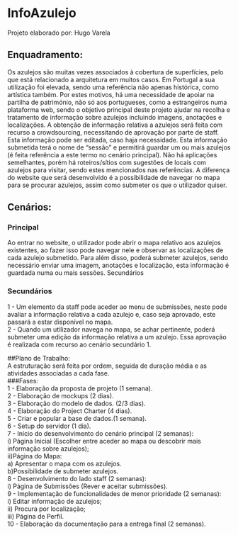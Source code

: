# InfoAzulejo
Projeto elaborado por: Hugo Varela

## Enquadramento:
Os azulejos são muitas vezes associados à cobertura de superfícies, pelo que está relacionado a arquitetura em muitos casos. Em Portugal a sua utilização foi elevada, sendo uma referência não apenas histórica, como artística também. Por estes motivos, há uma necessidade de apoiar na partilha de património, não só aos portugueses, como a estrangeiros numa plataforma web, sendo o objetivo principal deste projeto ajudar na recolha e tratamento de informação sobre azulejos incluindo imagens, anotações e localizações.
A obtenção de informação relativa a azulejos será feita com recurso a crowdsourcing, necessitando de aprovação por parte de staff. Esta informação pode ser editada, caso haja necessidade. Esta informação submetida terá o nome de “sessão” e permitirá guardar um ou mais azulejos (é feita referência a este termo no cenário principal).
Não há aplicações semelhantes, porém há roteiros/sítios com sugestões de locais com azulejos para visitar, sendo estes mencionados nas referências. A diferença do website que será desenvolvido é a possibilidade de navegar no mapa para se procurar azulejos, assim como submeter os que o utilizador quiser.


## Cenários:
### Principal
   Ao entrar no website, o utilizador pode abrir o mapa relativo aos azulejos existentes, ao fazer isso pode navegar nele e observar as localizações de cada azulejo submetido. Para além disso, poderá submeter azulejos, sendo necessário enviar uma imagem, anotações e localização, esta informação é guardada numa ou mais sessões.
Secundários
### Secundários   
   1 - Um elemento da staff pode aceder ao menu de submissões, neste pode avaliar a informação relativa a cada azulejo e, caso seja aprovado, este passará a estar disponível no mapa.<br/>
   2 - Quando um utilizador navega no mapa, se achar pertinente, poderá submeter uma edição da informação relativa a um azulejo. Essa aprovação é realizada com recurso ao cenário secundário 1.


##Plano de Trabalho:<br/>
A estruturação será feita por ordem, seguida de duração média e as atividades associadas a cada fase.<br/>
###Fases:<br/>
1 - Elaboração da proposta de projeto (1 semana).<br/>
2 - Elaboração de mockups (2 dias).<br/>
3 - Elaboração do modelo de dados. (2/3 dias).<br/>
4 - Elaboração do Project Charter (4 dias).<br/>
5 - Criar e popular a base de dados.(1 semana).<br/>
6 - Setup do servidor (1 dia).<br/>
7 - Início do desenvolvimento do cenário principal (2 semanas):<br/>
    i) Página Inicial (Escolher entre aceder ao mapa ou descobrir mais informação sobre azulejos);<br/>
    ii)Página do Mapa:<br/>
       a) Apresentar o mapa com os azulejos.<br/>
       b)Possibilidade de submeter azulejos.<br/>
8 - Desenvolvimento do lado staff (2 semanas):<br/>
    i) Página de Submissões (Rever e aceitar submissões).<br/>
9 - Implementação de funcionalidades de menor prioridade (2 semanas):<br/>
    i) Editar informação de azulejos;<br/>
    ii) Procura por localização;<br/>
    iii) Página de Perfil.<br/>
10 - Elaboração da documentação para a entrega final (2 semanas).
